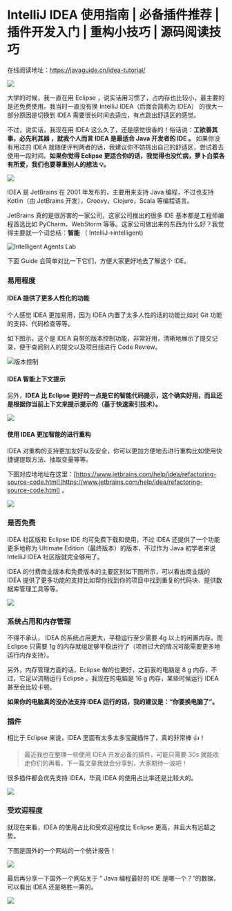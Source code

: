 # IntelliJ IDEA 使用指南 | 必备插件推荐 | 插件开发入门 | 重构小技巧 | 源码阅读技巧

在线阅读地址：https://javaguide.cn/idea-tutorial/

![](https://guide-blog-images.oss-cn-shenzhen.aliyuncs.com/javaguide/image-20211112203054662.png)

大学的时候，我一直在用 Eclipse ，说实话用习惯了，占内存也比较小，最主要的是还免费使用。我当时一直没有换 IntelliJ IDEA（后面会简称为 IDEA） 的很大一部分原因是切换到 IDEA 需要很长时间去适应，有点跳出舒适区的感觉。

不过，说实话，我现在用 IDEA 这么久了，还是感觉很香的！俗话说：**工欲善其事，必先利其器 ，就我个人而言 IDEA 是最适合 Java 开发者的 IDE 。** 如果你没有用过的 IDEA 就随便评判两者的话，我建议你不妨挑出自己的舒适区，尝试着去使用一段时间。**如果你觉得 Eclipse 更适合你的话，我觉得也没忙病，萝卜白菜各有所爱，我们也要尊重别人的想法 💡。**

![](https://my-blog-to-use.oss-cn-beijing.aliyuncs.com/2020-8/2a2423cd-68bc-4c39-ae8f-1ba9915c5404.png)

IDEA 是 JetBrains 在 2001 年发布的，主要用来支持 Java 编程，不过也支持 Kotlin（由 JetBrains 开发），Groovy，Clojure，Scala 等编程语言。

JetBrains 真的是很厉害的一家公司，这家公司推出的很多 IDE 基本都是工程师编程首选比如 PyCharm、WebStorm 等等。这家公司做出来的东西为什么好？我觉得主要就一个词总结：**智能** （ IntelliJ->intelligent)

![Intelligent Agents Lab](https://my-blog-to-use.oss-cn-beijing.aliyuncs.com/2020-8/cover.png)

下面 Guide 会简单对比一下它们，方便大家更好地去了解这个 IDE。

### 易用程度

#### IDEA 提供了更多人性化的功能

个人感觉 IDEA 更加易用，因为 IDEA 内置了太多人性的话的功能比如对 Git 功能的支持、代码检查等等。

如下图示，这个是 IDEA 自带的版本控制功能，非常好用，清晰地展示了提交记录，便于查阅别人的提交以及项目组进行 Code Review。

![版本控制](https://my-blog-to-use.oss-cn-beijing.aliyuncs.com/2020-8/0538df6c-4043-4894-8b75-9bee97fec64a.png)

#### IDEA 智能上下文提示

另外，**IDEA 比 Eclipse 更好的一点是它的智能代码提示，这个确实好用，而且还是根据你当前上下文来提示提示的（基于快速索引技术）。**

![](https://my-blog-to-use.oss-cn-beijing.aliyuncs.com/2020-8/8173c155-2b90-41c0-9f2d-76270262f06d.png)

#### 使用 IDEA 更加智能的进行重构

IDEA 对重构的支持更加友好以及安全，你可以更加方便地去进行重构比如使用快捷键提取方法、抽取变量等等。

下图对应地地址在这里：[https://www.jetbrains.com/help/idea/refactoring-source-code.html](https://www.jetbrains.com/help/idea/refactoring-source-code.html) 。

![](https://my-blog-to-use.oss-cn-beijing.aliyuncs.com/2020-8/bf928840-043e-4607-a0fe-f57133458fa0.png)

### 是否免费

IDEA 社区版和 Eclipse IDE 均可免费下载和使用，不过 IDEA 还提供了一个功能更多地称为 Ultimate Edition（最终版本）的版本，不过作为 Java 初学者来说 IntelliJ IDEA 社区版就完全够用了。

IDEA 的付费商业版本和免费版本的主要区别如下图所示，可以看出商业版的 IDEA 提供了更多功能的支持比如帮你找到你的项目中找到重复的代码块、提供数据库管理工具等等。

![](https://my-blog-to-use.oss-cn-beijing.aliyuncs.com/2020-8/81e432ec-79d0-465c-811f-7bf706eab6b7.png)

### 系统占用和内存管理

不得不承认， IDEA 的系统占用更大，平稳运行至少需要 4g 以上的闲置内存。而 Eclipse 只需要 1g 的内存就组足够平稳运行了（项目过大的情况可能需要更多地运行内存支持）。

另外，内存管理方面的话，Eclipse 做的也更好，之前我的电脑是 8 g 内存，不过，它足以流畅运行 Eclipse 。我现在的电脑是 16 g 内存，某些时候运行 IDEA 甚至会比较卡顿。

**如果你的电脑真的没办法支持 IDEA 运行的话，我的建议是：“你要换电脑了”。**

### 插件

相比于 Eclipse 来说，IDEA 里面有太多太多宝藏插件了，真的非常棒 👍！

> 最近我也在整理一些使用 IDEA 开发必备的插件，可能只需要 30s 就能收走你们的再看。下一篇文章我就会分享到，大家期待一波吧！

很多插件都会优先支持 IDEA，毕竟 IDEA 的使用占比率还是比较大的。

![](https://my-blog-to-use.oss-cn-beijing.aliyuncs.com/2020-8/1156a113-4370-4e8d-bd81-f95732a8cda6.png)

### 受欢迎程度

就现在来看，IDEA 的使用占比和受欢迎程度比 Eclipse 更高，并且大有远超之势。

下图是国外的一个网站的一个统计报告！

![](https://my-blog-to-use.oss-cn-beijing.aliyuncs.com/2020-8/b4639707-ad60-4aae-8ee8-35408939b413.png)

最后再分享一下国外一个网站关于 “ Java 编程最好的 IDE 是哪一个？”的数据，可以看出 IDEA 还是略胜一筹的。

![](https://my-blog-to-use.oss-cn-beijing.aliyuncs.com/2020-8/dfa0db1b-66c9-41bc-91ce-880094e6c9fc.png)
